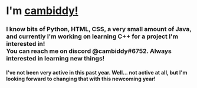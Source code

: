 <h1>I'm <a href="github.com/cambiddy">cambiddy!</a></h1>
<h3>I know bits of Python, HTML, CSS, a very small amount of Java, and currently I'm working on learning C++ for a project I'm interested in! <br />
You can reach me on discord @cambiddy#6752. Always interested in learning new things!</h3>
<h4>I've not been very active in this past year. Well... not active at all, but I'm looking forward to changing that with this newcoming year!<h4>
<!---
cambiddy/cambiddy is a ✨ special ✨ repository because its `README.md` (this file) appears on your GitHub profile.
You can click the Preview link to take a look at your changes.
--->
